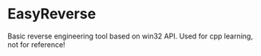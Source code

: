 # EasyReverse

Basic reverse engineering tool based on win32 API.
Used for cpp learning, not for reference!
